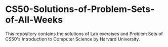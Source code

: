 # CS50-Solutions-of-Problem-Sets-of-All-Weeks
This repository contains the solutions of Lab exercises and Problem Sets of CS50's Introduction to Computer Science by Harvard University.
